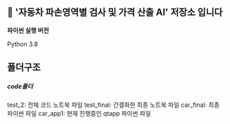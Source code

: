 ## 🚗 **'자동차 파손영역별 검사 및 가격 산출 AI' 저장소 입니다** 

**파이썬 실행 버전** 

Python 3.8

## 폴더구조

##### code폴더
test_2: 전체 코드 노트북 파일
test_final: 간결화한 최종 노트북 파일
car_final: 최종 파이썬 파일
car_app1: 현재 진행중인 qtapp 파이썬 파일
